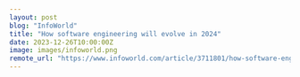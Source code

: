 ```yaml
---
layout: post
blog: "InfoWorld"
title: "How software engineering will evolve in 2024"
date: 2023-12-26T10:00:00Z
image: images/infoworld.png
remote_url: "https://www.infoworld.com/article/3711801/how-software-engineering-will-evolve-in-2024.html#tk.rss_applicationdevelopment"
---
```

